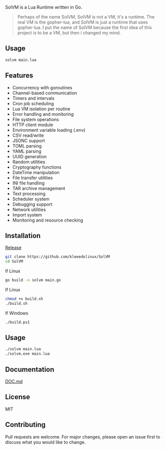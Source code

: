 SolVM is a Lua Runtime written in Go.

> Perhaps of the name SolVM, SolVM is not a VM, it's a runtime. The real VM is the gopher-lua, and SolVM is just a runtime that uses gopher-lua. I put the name of SolVM because the first idea of this project is to be a VM, but then i changed my mind.

## Usage

```bash
solvm main.lua
```

## Features
- Concurrency with goroutines  
- Channel-based communication  
- Timers and intervals  
- Cron job scheduling  
- Lua VM isolation per routine  
- Error handling and monitoring  
- File system operations  
- HTTP client module  
- Environment variable loading (.env)  
- CSV read/write  
- JSONC support  
- TOML parsing  
- YAML parsing  
- UUID generation  
- Random utilities  
- Cryptography functions  
- DateTime manipulation  
- File transfer utilities  
- INI file handling  
- TAR archive management  
- Text processing  
- Scheduler system  
- Debugging support  
- Network utilities  
- Import system  
- Monitoring and resource checking  

## Installation
[Release](https://github.com/kleeedolinux/SolVM/releases)
```bash
git clone https://github.com/kleeedolinux/SolVM
cd SolVM
```

If Linux
```bash
go build -o solvm main.go
```

If Linux
```bash
chmod +x build.sh
./build.sh
```

If Windows
```bash
./build.ps1
```

## Usage
```bash
./solvm main.lua
./solvm.exe main.lua
```

## Documentation
[DOC.md](DOC.md)

## License
MIT

## Contributing
Pull requests are welcome. For major changes, please open an issue first to discuss what you would like to change.
